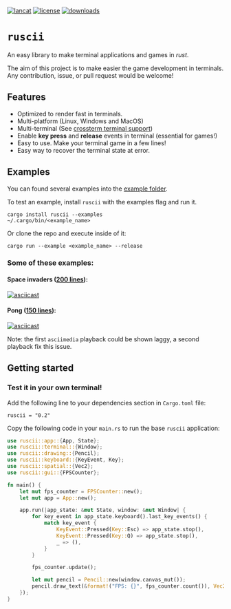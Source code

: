 [![lancat](https://img.shields.io/crates/v/ruscii)](https://crates.io/crates/ruscii)
[![license](https://img.shields.io/crates/l/ruscii)](https://www.apache.org/licenses/LICENSE-2.0.txt)
[![downloads](https://img.shields.io/crates/d/ruscii)](https://crates.io/crates/ruscii)

# `ruscii`
An easy library to make terminal applications and games in *rust*.

The aim of this project is to make easier the game development in terminals.
Any contribution, issue, or pull request would be welcome!

## Features
- Optimized to render fast in terminals.
- Multi-platform (Linux, Windows and MacOS)
- Multi-terminal (See [crossterm terminal support](https://github.com/crossterm-rs/crossterm#tested-terminals))
- Enable **key press** and **release** events in terminal (essential for games!)
- Easy to use. Make your terminal game in a few lines!
- Easy way to recover the terminal state at error.

## Examples
You can found several examples into the [example folder](examples).

To test an example, install `ruscii` with the examples flag and run it.
```
cargo install ruscii --examples
~/.cargo/bin/<example_name>
```

Or clone the repo and execute inside of it:
```
cargo run --example <example_name> --release
```

### Some of these examples:
#### Space invaders ([200 lines](examples/space_invaders.rs)):
  [![asciicast](https://asciinema.org/a/291004.svg)](https://asciinema.org/a/291004)

#### Pong ([150 lines](examples/pong.rs)):
  [![asciicast](https://asciinema.org/a/291007.svg)](https://asciinema.org/a/291007)

Note: the first `asciimedia` playback could be shown laggy, a second playback fix this issue.

## Getting started

### Test it in your own terminal!
Add the following line to your dependencies section in `Cargo.toml` file:
```
ruscii = "0.2"
```

Copy the following code in your `main.rs` to run the base `ruscii` application:
```rust
use ruscii::app::{App, State};
use ruscii::terminal::{Window};
use ruscii::drawing::{Pencil};
use ruscii::keyboard::{KeyEvent, Key};
use ruscii::spatial::{Vec2};
use ruscii::gui::{FPSCounter};

fn main() {
    let mut fps_counter = FPSCounter::new();
    let mut app = App::new();

    app.run(|app_state: &mut State, window: &mut Window| {
        for key_event in app_state.keyboard().last_key_events() {
            match key_event {
                KeyEvent::Pressed(Key::Esc) => app_state.stop(),
                KeyEvent::Pressed(Key::Q) => app_state.stop(),
                _ => (),
            }
        }

        fps_counter.update();

        let mut pencil = Pencil::new(window.canvas_mut());
        pencil.draw_text(&format!("FPS: {}", fps_counter.count()), Vec2::xy(1, 1));
    });
}
```

